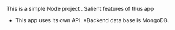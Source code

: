 This is a simple Node project .
Salient features of thus app
* This app uses its own API.
*Backend data base is MongoDB.

